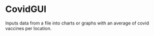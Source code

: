 # CovidGUI
Inputs data from a file into charts or graphs with an average of covid vaccines per location.
